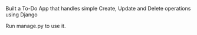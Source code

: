 Built a To-Do App that handles simple Create, Update and Delete operations using Django


Run manage.py to use it.
